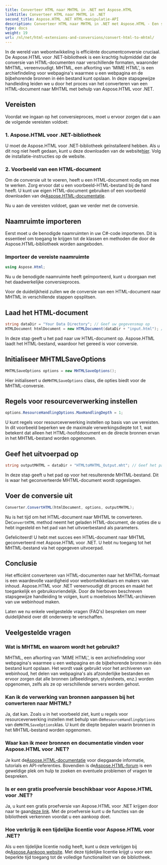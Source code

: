 ```yaml
---
title: Converteer HTML naar MHTML in .NET met Aspose.HTML
linktitle: Converteer HTML naar MHTML in .NET
second_title: Aspose.HTML .NET HTML-manipulatie-API
description: Converteer HTML naar MHTML in .NET met Aspose.HTML - Een stapsgewijze handleiding voor efficiënte archivering van webinhoud. Leer hoe u Aspose.HTML voor .NET gebruikt om MHTML-archieven te maken.
type: docs
weight: 19
url: /nl/net/html-extensions-and-conversions/convert-html-to-mhtml/
---
```


In de wereld van webontwikkeling is efficiënte documentconversie cruciaal. De Aspose.HTML voor .NET-bibliotheek is een krachtig hulpmiddel dat de conversie van HTML-documenten naar verschillende formaten, waaronder MHTML, vereenvoudigt. MHTML, een afkorting van 'MIME HTML', is een archiefindeling voor webpagina's waarmee u een webpagina en de bijbehorende bronnen in één bestand kunt opslaan. In deze stapsgewijze handleiding leiden we u door het proces van het converteren van een HTML-document naar MHTML met behulp van Aspose.HTML voor .NET.

## Vereisten

Voordat we ingaan op het conversieproces, moet u ervoor zorgen dat u aan de volgende vereisten voldoet:

### 1. Aspose.HTML voor .NET-bibliotheek

 U moet de Aspose.HTML voor .NET-bibliotheek geïnstalleerd hebben. Als u dit nog niet heeft gedaan, kunt u deze downloaden van de website[hier](https://releases.aspose.com/html/net/). Volg de installatie-instructies op de website.

### 2. Voorbeeld van een HTML-document

Om de conversie uit te voeren, heeft u een HTML-document nodig om mee te werken. Zorg ervoor dat u een voorbeeld-HTML-bestand bij de hand heeft. U kunt uw eigen HTML-document gebruiken of een voorbeeld downloaden van de[Aspose.HTML-documentatie](https://reference.aspose.com/html/net/).

Nu u aan de vereisten voldoet, gaan we verder met de conversie.

## Naamruimte importeren

Eerst moet u de benodigde naamruimten in uw C#-code importeren. Dit is essentieel om toegang te krijgen tot de klassen en methoden die door de Aspose.HTML-bibliotheek worden aangeboden.

### Importeer de vereiste naamruimte

```csharp
using Aspose.Html;
```

Nu u de benodigde naamruimte heeft geïmporteerd, kunt u doorgaan met het daadwerkelijke conversieproces.

Voor de duidelijkheid zullen we de conversie van een HTML-document naar MHTML in verschillende stappen opsplitsen.

## Laad het HTML-document

```csharp
string dataDir = "Your Data Directory"; // Geef uw gegevensmap op
HTMLDocument htmlDocument = new HTMLDocument(dataDir + "input.html"); // Laad het HTML-document
```

In deze stap geeft u het pad naar uw HTML-document op. Aspose.HTML laadt het HTML-bestand, waardoor het gereed is voor conversie.

## Initialiseer MHTMLSaveOptions

```csharp
MHTMLSaveOptions options = new MHTMLSaveOptions();
```

 Hier initialiseert u de`MHTMLSaveOptions` class, die opties biedt voor de MHTML-conversie.

## Regels voor resourceverwerking instellen

```csharp
options.ResourceHandlingOptions.MaxHandlingDepth = 1;
```

U kunt regels voor resourceverwerking instellen op basis van uw vereisten. In dit voorbeeld beperken we de maximale verwerkingsdiepte tot 1, wat betekent dat alleen het HTML-hoofddocument en de directe bronnen ervan in het MHTML-bestand worden opgenomen.

## Geef het uitvoerpad op

```csharp
string outputMHTML = dataDir + "HTMLtoMHTML_Output.mht"; // Geef het pad voor het uitvoerbestand op
```

In deze stap geeft u het pad op voor het resulterende MHTML-bestand. Dit is waar het geconverteerde MHTML-document wordt opgeslagen.

## Voer de conversie uit

```csharp
Converter.ConvertHTML(htmlDocument, options, outputMHTML);
```

 Nu is het tijd om het HTML-document naar MHTML te converteren. De`ConvertHTML` method neemt het geladen HTML-document, de opties die u hebt ingesteld en het pad van het uitvoerbestand als parameters.

Gefeliciteerd! U hebt met succes een HTML-document naar MHTML geconverteerd met Aspose.HTML voor .NET. U hebt nu toegang tot het MHTML-bestand via het opgegeven uitvoerpad.

## Conclusie

Het efficiënt converteren van HTML-documenten naar het MHTML-formaat is een waardevolle vaardigheid voor webontwikkelaars en makers van inhoud. Aspose.HTML voor .NET vereenvoudigt dit proces en maakt het toegankelijk en gebruiksvriendelijk. Door de hierboven beschreven stapsgewijze handleiding te volgen, kunt u moeiteloos MHTML-archieven van uw webinhoud maken.

Laten we nu enkele veelgestelde vragen (FAQ's) bespreken om meer duidelijkheid over dit onderwerp te verschaffen.

## Veelgestelde vragen

### Wat is MHTML en waarom wordt het gebruikt?

MHTML, een afkorting van 'MIME HTML', is een archiefindeling voor webpagina's waarmee u een webpagina en de bijbehorende bronnen in één bestand kunt opslaan. Het wordt vaak gebruikt voor het archiveren van webinhoud, het delen van webpagina's als afzonderlijke bestanden en ervoor zorgen dat alle bronnen (afbeeldingen, stylesheets, enz.) worden opgenomen, zelfs als ze op verschillende servers worden gehost.

### Kan ik de verwerking van bronnen aanpassen bij het converteren naar MHTML?

 Ja, dat kan. Zoals u in het voorbeeld ziet, kunt u regels voor resourceverwerking instellen met behulp van de`ResourceHandlingOptions` van de`MHTMLSaveOptions`klas. U kunt de diepte bepalen waarin bronnen in het MHTML-bestand worden opgenomen.

### Waar kan ik meer bronnen en documentatie vinden voor Aspose.HTML voor .NET?

 Je kunt de[Aspose.HTML-documentatie](https://reference.aspose.com/html/net/) voor diepgaande informatie, tutorials en API-referenties. Bovendien is de[Aspose.HTML-forum](https://forum.aspose.com/) is een geweldige plek om hulp te zoeken en eventuele problemen of vragen te bespreken.

### Is er een gratis proefversie beschikbaar voor Aspose.HTML voor .NET?

 Ja, u kunt een gratis proefversie van Aspose.HTML voor .NET krijgen door naar te gaan[deze link](https://releases.aspose.com/). Met de proefversie kunt u de functies van de bibliotheek verkennen voordat u een aankoop doet.

### Hoe verkrijg ik een tijdelijke licentie voor Aspose.HTML voor .NET?

 Als u een tijdelijke licentie nodig heeft, kunt u deze verkrijgen bij de[Aspose.Aankoop website](https://purchase.aspose.com/temporary-license/). Met deze tijdelijke licentie krijgt u voor een beperkte tijd toegang tot de volledige functionaliteit van de bibliotheek.

